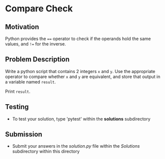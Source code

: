 # Compare Check

## Motivation
Python provides the `==` operator to check if the operands hold the same values, and `!=` for the inverse. 

## Problem Description
Write a python script that contains 2 integers `x` and `y`.
Use the appropriate operator to compare whether `x` and `y` are equivalent, and store that output in a variable named `result`.

Print `result`. 

## Testing
* To test your solution, type 'pytest' within the **solutions** subdirectory

## Submission
* Submit your answers in the *solution.py* file within the *Solutions* subdirectory within this directory
